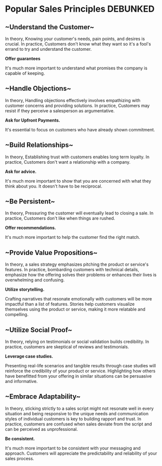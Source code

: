# Popular Sales Principles DEBUNKED

## ~Understand the Customer~

In theory, Knowing your customer's needs, pain points, and desires is crucial.
In practice, Customers don't know what they want so it's a fool's errand to try and understand the customer.

**Offer guarantees**

It's much more important to understand what promises the company is capable of keeping.

## ~Handle Objections~

In theory, Handling objections effectively involves empathizing with customer concerns and providing solutions.
In practice, Customers may resist if they perceive a salesperson as argumentative.

**Ask for Upfront Payments.**

It's essential to focus on customers who have already shown commitment.

## ~Build Relationships~

In theory, Establishing trust with customers enables long term loyalty.
In practice, Customers don't want a relationship with a company.

**Ask for advice.**

It's much more important to show that you are concerned with what they think about you. It doesn't have to be reciprocal.

## ~Be Persistent~

In theory, Pressuring the customer will eventually lead to closing a sale.
In practice, Customers don't like when things are rushed.

**Offer recommendations.**

It's much more important to help the customer find the right match.

## ~Provide Value Propositions~

In theory, a sales strategy emphasizes pitching the product or service's features.
In practice, bombarding customers with technical details, emphasize how the offering solves their problems or enhances their lives is overwhelming and confusing.

**Utilize storytelling.**

Crafting narratives that resonate emotionally with customers will be more impactful than a list of features. Stories help customers visualize themselves using the product or service, making it more relatable and compelling.

## ~Utilize Social Proof~

In theory, relying on testimonials or social validation builds credibility.
In practice, customers are skeptical of reviews and testimonials.

**Leverage case studies.**

Presenting real-life scenarios and tangible results through case studies will reinforce the credibility of your product or service. Highlighting how others have benefitted from your offering in similar situations can be persuasive and informative.

## ~Embrace Adaptability~

In theory, sticking strictly to a sales script might not resonate well in every situation and being responsive to the unique needs and communication styles of individual customers is key to building rapport and trust.
In practice, customers are confused when sales deviate from the script and can be perceived as unprofessional.

**Be consistent.**

It's much more important to be consistent with your messaging and approach. Customers will appreciate the predictability and reliability of your sales process.
